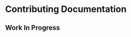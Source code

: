 # Contributing Documentation

## Work In Progress



[//]: # (## How to setup the project locally)

[//]: # ()
[//]: # (Thank you for your interest in contributing to the Developer Quiz site. [developerquiz.org]&#40;https://developerquiz.org/&#41; is the companion website to the [Learn to Code RPG Game]&#40;https://www.freecodecamp.org/news/learn-to-code-rpg/&#41;, a visual novel game developed by freeCodeCamp to help you learn how to code.)

[//]: # ()
[//]: # (Here are directions on how to fork the `freeCodeCamp/Developer_Quiz_Site` repository:<br>)

[//]: # (https://docs.github.com/en/get-started/quickstart/fork-a-repo)

[//]: # ()
[//]: # (In the command line:)

[//]: # ()
[//]: # (1. Clone the repo by typing `git clone https://github.com/YOUR-GITHUB-USERNAME/Developer_Quiz_Site.git`)

[//]: # (2. Then type `cd Developer_Quiz_Site` to go into the project's directory.)

[//]: # (3. Ensure Node.js and PNPM are installed on machine)

[//]: # (4. Install dependencies with `pnpm install`)

[//]: # (5. Test local changes:)

[//]: # (   - Option A: PNPM)

[//]: # (     1. Run the project with `pnpm start`)

[//]: # (   - Option B: Docker)

[//]: # (     1. Ensure docker is installed on machine. Installations instructions can be found on the [official Docker docs]&#40;https://docs.docker.com/get-docker/&#41;.)

[//]: # (     2. Build the docker image with `docker build -t developer-quiz-site .`)

[//]: # (     3. Run the docker container: `docker container run --rm -it -p 3000:3000 developer-quiz-site` or alternatively, `pnpm run start:local-docker`.)

[//]: # (     4. Visit `localhost:3000` in a browser to view the site!)

[//]: # (   - Option C: Using Docker Compose)

[//]: # (      1. Ensure you have `Docker` and `Docker Compose` installed on your machine.)

[//]: # (        - Installation instructions for Docker can be found on the [official Docker docs]&#40;https://docs.docker.com/get-docker/&#41;.)

[//]: # (      2. Run the project with `docker-compose up`)

[//]: # (      3. Access the project at `http://localhost:3000` or via the host network IP address, typically `http://HOST_IP_ADDRESS:3000` )

[//]: # (6. Have fun 🚀)

[//]: # ()
[//]: # (## Guidelines for adding quiz questions)

[//]: # ()
[//]: # (We are looking to add more quiz questions for the following categories:)

[//]: # ()
[//]: # (- Linux)

[//]: # (- SQL)

[//]: # (- Computer Science)

[//]: # (- Quality Assurance)

[//]: # (- Agile)

[//]: # (- Security)

[//]: # ()
[//]: # (The quiz question categories can be found in the `data` folder.)

[//]: # (https://github.com/freeCodeCamp/Developer_Quiz_Site/tree/main/src/data)

[//]: # ()
[//]: # (Before you add any quiz questions, please check to make sure that it does not already exist in the file.)

[//]: # ()
[//]: # (All questions follow this format:)

[//]: # ()
[//]: # (```)

[//]: # (  {)

[//]: # (    question: "Which one of these data structures follows the FIFO &#40;First In First Out&#41; method?",)

[//]: # (    Answer: "Queue",)

[//]: # (    Distractors: [ "Stack", "Array", "Linked List"],)

[//]: # (    Explanation: "A queue follows the First In First Out &#40;FIFO&#41; method as the element which gets inserted first gets removed first.",)

[//]: # (    Link: "https://youtu.be/B31LgI4Y4DQ?t=16410",)

[//]: # (  },)

[//]: # (```)

[//]: # ()
[//]: # (For the `Explanation` field, please keep your explanations to a couple of sentences. For the `link` field, please make sure to use a freeCodeCamp article, freeCodeCamp YouTube video or official documentation.)

[//]: # (If you choose to reference a video, please make sure to include the timestamp for the topic covered.)

[//]: # ()
[//]: # (You can read more about how to create timestamps in this [helpful article]&#40;https://www.lifewire.com/link-to-specific-part-of-youtube-video-1616414&#41;.)

[//]: # ()
[//]: # (**PLEASE NOTE: Any PR's that have questions taken from other quiz sites will not accepted. Please come up with your own quiz questions.**)

[//]: # ()
[//]: # (### Quiz questions with code samples)

[//]: # ()
[//]: # (Please refrain from creating quiz questions that have code samples. The reason for this is that we have found that these types of questions don't end up displaying well in the current layout and they are sometimes hard to read.)

[//]: # ()
[//]: # (## Issues available for contribution)

[//]: # ()
[//]: # (### Open to multiple contributors label)

[//]: # ()
[//]: # (Any open issue that is marked with the `open to multiple contributors` label is free for anyone to work on and will not be assigned to just one person.)

[//]: # ()
[//]: # (### Available for assignment label)

[//]: # ()
[//]: # (Any open issue that is marked with the `Available for assignment` label will open for the first person that replies back to the issue asking to be assigned. Once that person has been assigned then they are free to start work on the issue.)

[//]: # ()
[//]: # (### Already Assigned label)

[//]: # ()
[//]: # (Open issues that have the `already assigned` label are not available for pickup. If someone has been assigned to this issue and there has been no movement on it for weeks, then the maintainers will reach out to the individual to ask if they are still interested in working on it. If the individual has decided not to pursue the issue anymore, then the maintainers will open it back up for contribution and remove the `already assigned` label.)

[//]: # ()
[//]: # (**NOTE: Only the person assigned to the issue is free to create a PR. Other contributors that create a PR for an already assigned issue will have their PR closed.**)

[//]: # ()
[//]: # (## How to contribute and make a pull request)

[//]: # ()
[//]: # (1. In the command line, make sure you are in the Developer Quiz directory. `cd Developer_Quiz_Site`)

[//]: # (2. Create and switch to a new branch by using the following command: `git checkout -b new-branch-name`)

[//]: # (3. Add your changes to the project.)

[//]: # (4. In the command line, stage your changes by using the `git add .` command.)

[//]: # (5. Commit your changes by using the `git commit -m "commit message"` command.)

[//]: # (6. Push up your changes to the remote branch on GitHub by using the `git push -u origin branch_name` command.)

[//]: # (7. Open up a pull request &#40;PR&#41; directed to our `main` branch.)

[//]: # (8. Then the maintainers will review your PR and either request changes or approve it.)

[//]: # ()
[//]: # (If you need any help, please reach out in the [discussions tab]&#40;https://github.com/freeCodeCamp/Developer_Quiz_Site/discussions&#41;.)

[//]: # ()
[//]: # (## How to propose new features)

[//]: # ()
[//]: # (If you are interested in proposing new features, please open up a new [GitHub discussion]&#40;https://github.com/freeCodeCamp/Developer_Quiz_Site/discussions&#41; with details for the proposed feature.)

[//]: # ()
[//]: # (Please do not create a PR for a new feature without first discussing it with the maintainers. If you create a PR for a new feature without discussing it first, then your PR will be closed.)

[//]: # ()
[//]: # (## How to report bugs in the codebase and typos in the documentation)

[//]: # ()
[//]: # (If you spot a bug in the codebase or issues with the documentation, please open up a [GitHub issue]&#40;https://github.com/freeCodeCamp/Developer_Quiz_Site/issues&#41; detailing the problem.)
